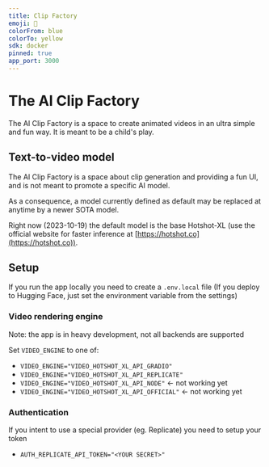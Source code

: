 ```yaml
---
title: Clip Factory
emoji: 🤙
colorFrom: blue
colorTo: yellow
sdk: docker
pinned: true
app_port: 3000
---
```


# The AI Clip Factory

The AI Clip Factory is a space to create animated videos in an ultra simple and fun way. It is meant to be a child's play.

## Text-to-video model

The AI Clip Factory is a space about clip generation and providing a fun UI, and is not meant to promote a specific AI model.

As a consequence, a model currently defined as default may be replaced at anytime by a newer SOTA model.

Right now (2023-10-19) the default model is the base Hotshot-XL (use the official website for faster inference at [https://hotshot.co](https://hotshot.co)).

## Setup

If you run the app locally you need to create a `.env.local` file 
(If you deploy to Hugging Face, just set the environment variable from the settings)

### Video rendering engine

Note: the app is in heavy development, not all backends are supported

Set `VIDEO_ENGINE` to one of:

- `VIDEO_ENGINE="VIDEO_HOTSHOT_XL_API_GRADIO"`
- `VIDEO_ENGINE="VIDEO_HOTSHOT_XL_API_REPLICATE"`
- `VIDEO_ENGINE="VIDEO_HOTSHOT_XL_API_NODE"` <- not working yet
- `VIDEO_ENGINE="VIDEO_HOTSHOT_XL_API_OFFICIAL"` <- not working yet


### Authentication

If you intent to use a special provider (eg. Replicate) you need to setup your token

- `AUTH_REPLICATE_API_TOKEN="<YOUR SECRET>"`


